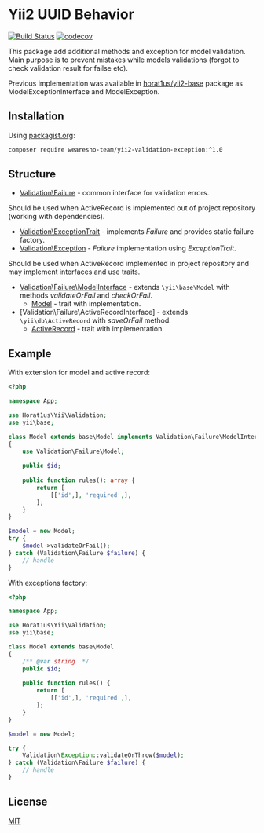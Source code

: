 # Yii2 UUID Behavior
[![Build Status](https://travis-ci.org/Horat1us/yii2-validation-exception.svg?branch=master)](https://travis-ci.org/Horat1us/yii2-validation-exception)
[![codecov](https://codecov.io/gh/Horat1us/yii2-validation-exception/branch/master/graph/badge.svg)](https://codecov.io/gh/Horat1us/yii2-validation-exception)

This package add additional methods and exception for model validation.  
Main purpose is to prevent mistakes while models validations (forgot to check validation result for failse etc).  

Previous implementation was available in [horat1us/yii2-base](https://github.com/Horat1us/yii2-base) package
as ModelExceptionInterface and ModelException. 

## Installation
Using [packagist.org](https://packagist.org/packages/horat1us/yii2-validation-exception):
```bash
composer require wearesho-team/yii2-validation-exception:^1.0
```

## Structure
- [Validation\Failure](./src/Failure.php) - common interface for validation errors.

Should be used when ActiveRecord is implemented out of project repository (working with dependencies).
- [Validation\ExceptionTrait](./src/ExceptionTrait.php) - implements *Failure* and provides static failure factory.
- [Validation\Exception](./src/Exception.php) - *Failure* implementation using *ExceptionTrait*.

Should be used when ActiveRecord implemented in project repository and may implement interfaces and use traits.
- [Validation\Failure\ModelInterface](./src/Failure/ModelInterface.php) - extends `\yii\base\Model` with methods
*validateOrFail* and *checkOrFail*.
    - [Model](./src/Failure/Model.php) - trait with implementation.
- [Validation\Failure\ActiveRecordInterface] - extends `\yii\db\ActiveRecord` with *saveOrFail* method.
    - [ActiveRecord](./src/Failure/ActiveRecord.php) - trait with implementation.


## Example
With extension for model and active record:
```php
<?php

namespace App;

use Horat1us\Yii\Validation;
use yii\base;

class Model extends base\Model implements Validation\Failure\ModelInterface
{
    use Validation\Failure\Model;
    
    public $id;
    
    public function rules(): array {
        return [
            [['id',], 'required',],    
        ];
    }
}

$model = new Model;
try {
    $model->validateOrFail();
} catch (Validation\Failure $failure) {
    // handle
}
```

With exceptions factory:
```php
<?php

namespace App;

use Horat1us\Yii\Validation;
use yii\base;

class Model extends base\Model 
{
    /** @var string  */
    public $id;
    
    public function rules() {
        return [
            [['id',], 'required',],
        ];
    }
}

$model = new Model;

try {
    Validation\Exception::validateOrThrow($model);
} catch (Validation\Failure $failure) {
    // handle
}
```

## License
[MIT](./LICENSE)
